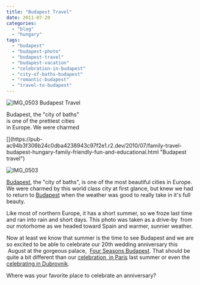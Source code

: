 ```yaml
---
title: "Budapest Travel"
date: 2011-07-20
categories: 
  - "blog"
  - "hungary"
tags: 
  - "budapest"
  - "budapest-photo"
  - "budapest-travel"
  - "budapest-vacation"
  - "celebration-in-budapest"
  - "city-of-baths-budapest"
  - "romantic-budapest"
  - "travel-to-budapest"
---
```


[](https://pub-ac94b3f306b24c0dba4238943c97f2e1.r2.dev/6a00e5502a950788330153900983ea970b-300x267-1.jpg)![IMG_0503](https://pub-ac94b3f306b24c0dba4238943c97f2e1.r2.dev/6a00e5502a95078833014e8a17fb2f970d-150x150-1.jpg) Budapest Travel 

Budapest, the "city of baths"  
is one of the prettiest cities  
in Europe. We were charmed

<!--more-->[](https://pub-ac94b3f306b24c0dba4238943c97f2e1.r2.dev/2010/07/family-travel-budapest-hungary-family-friendly-fun-and-educational.html "Budapest travel")

![IMG_0503](https://pub-ac94b3f306b24c0dba4238943c97f2e1.r2.dev/6a00e5502a950788330153900983ea970b.jpg)  
  

[Budapest](https://pub-ac94b3f306b24c0dba4238943c97f2e1.r2.dev/2010/07/family-travel-budapest-hungary-family-friendly-fun-and-educational.html "Budapest travel"), the "city of baths", is one of the most beautiful cities in Europe. We were charmed by this world class city at first glance, but knew we had to return to [Budapest](http://en.wikipedia.org/wiki/Budapest "budapest") when the weather was good to really take in it's full beauty.  
  
Like most of northern Europe, it has a short summer, so we froze last time and ran into rain and short days. This photo was taken as a drive-by  from our motorhome as we headed toward Spain and warmer, sunnier weather.   
  
Now at least we know that summer is the time to see Budapest and we are so excited to be able to celebrate our 20th wedding anniversary this  August at the gorgeous palace,  [Four Seasons Budapest](http://www.fourseasons.com/budapest/ "four seasons budapest"). That should be quite a bit different than our [celebration  in Paris](https://pub-ac94b3f306b24c0dba4238943c97f2e1.r2.dev/2010/10/celebrating-in-paris-eiffel-tower-family-travel-adventures-abroad-birthdays-weddings-and-anniversari.html "celebration in Paris") last summer or even the [celebrating in Dubrovnik](https://pub-ac94b3f306b24c0dba4238943c97f2e1.r2.dev/2007/09/romantic-night.html "celebrating").   
  
Where was your favorite place to celebrate an anniversary?
